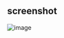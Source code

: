 ## screenshot

![image](https://github.com/lwvoid/front-end-demo/blob/master/20171105-maplestory/screenshot.png)